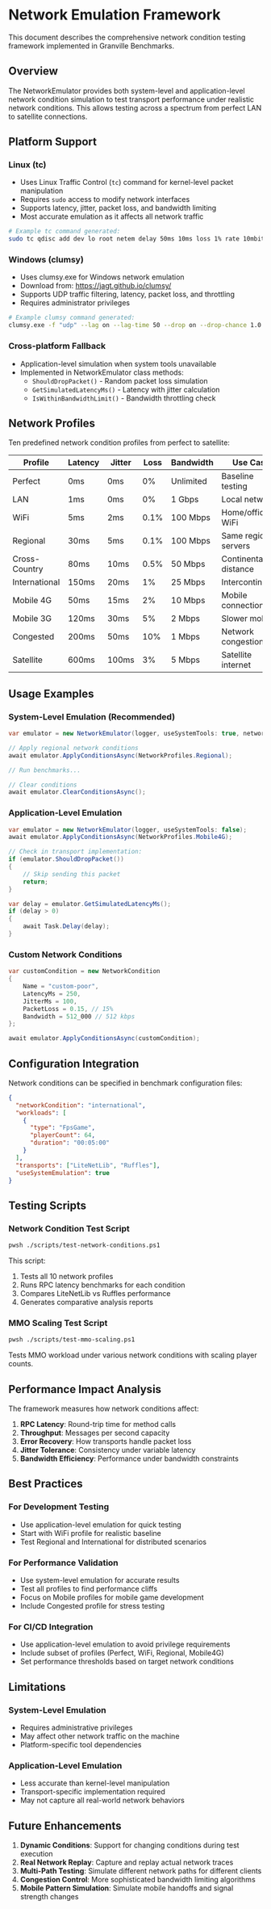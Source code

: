 # Network Emulation Framework

This document describes the comprehensive network condition testing framework implemented in Granville Benchmarks.

## Overview

The NetworkEmulator provides both system-level and application-level network condition simulation to test transport performance under realistic network conditions. This allows testing across a spectrum from perfect LAN to satellite connections.

## Platform Support

### Linux (tc)
- Uses Linux Traffic Control (`tc`) command for kernel-level packet manipulation
- Requires `sudo` access to modify network interfaces
- Supports latency, jitter, packet loss, and bandwidth limiting
- Most accurate emulation as it affects all network traffic

```bash
# Example tc command generated:
sudo tc qdisc add dev lo root netem delay 50ms 10ms loss 1% rate 10mbit
```

### Windows (clumsy)
- Uses clumsy.exe for Windows network emulation
- Download from: https://jagt.github.io/clumsy/
- Supports UDP traffic filtering, latency, packet loss, and throttling
- Requires administrator privileges

```bash
# Example clumsy command generated:
clumsy.exe -f "udp" --lag on --lag-time 50 --drop on --drop-chance 1.0 --throttle on --throttle-bandwidth 10000
```

### Cross-platform Fallback
- Application-level simulation when system tools unavailable
- Implemented in NetworkEmulator class methods:
  - `ShouldDropPacket()` - Random packet loss simulation
  - `GetSimulatedLatencyMs()` - Latency with jitter calculation
  - `IsWithinBandwidthLimit()` - Bandwidth throttling check

## Network Profiles

Ten predefined network condition profiles from perfect to satellite:

| Profile | Latency | Jitter | Loss | Bandwidth | Use Case |
|---------|---------|--------|------|-----------|----------|
| Perfect | 0ms | 0ms | 0% | Unlimited | Baseline testing |
| LAN | 1ms | 0ms | 0% | 1 Gbps | Local network |
| WiFi | 5ms | 2ms | 0.1% | 100 Mbps | Home/office WiFi |
| Regional | 30ms | 5ms | 0.1% | 100 Mbps | Same region servers |
| Cross-Country | 80ms | 10ms | 0.5% | 50 Mbps | Continental distance |
| International | 150ms | 20ms | 1% | 25 Mbps | Intercontinental |
| Mobile 4G | 50ms | 15ms | 2% | 10 Mbps | Mobile connection |
| Mobile 3G | 120ms | 30ms | 5% | 2 Mbps | Slower mobile |
| Congested | 200ms | 50ms | 10% | 1 Mbps | Network congestion |
| Satellite | 600ms | 100ms | 3% | 5 Mbps | Satellite internet |

## Usage Examples

### System-Level Emulation (Recommended)

```csharp
var emulator = new NetworkEmulator(logger, useSystemTools: true, networkInterface: "eth0");

// Apply regional network conditions
await emulator.ApplyConditionsAsync(NetworkProfiles.Regional);

// Run benchmarks...

// Clear conditions
await emulator.ClearConditionsAsync();
```

### Application-Level Emulation

```csharp
var emulator = new NetworkEmulator(logger, useSystemTools: false);
await emulator.ApplyConditionsAsync(NetworkProfiles.Mobile4G);

// Check in transport implementation:
if (emulator.ShouldDropPacket())
{
    // Skip sending this packet
    return;
}

var delay = emulator.GetSimulatedLatencyMs();
if (delay > 0)
{
    await Task.Delay(delay);
}
```

### Custom Network Conditions

```csharp
var customCondition = new NetworkCondition
{
    Name = "custom-poor",
    LatencyMs = 250,
    JitterMs = 100,
    PacketLoss = 0.15, // 15%
    Bandwidth = 512_000 // 512 kbps
};

await emulator.ApplyConditionsAsync(customCondition);
```

## Configuration Integration

Network conditions can be specified in benchmark configuration files:

```json
{
  "networkCondition": "international",
  "workloads": [
    {
      "type": "FpsGame",
      "playerCount": 64,
      "duration": "00:05:00"
    }
  ],
  "transports": ["LiteNetLib", "Ruffles"],
  "useSystemEmulation": true
}
```

## Testing Scripts

### Network Condition Test Script
```bash
pwsh ./scripts/test-network-conditions.ps1
```

This script:
1. Tests all 10 network profiles
2. Runs RPC latency benchmarks for each condition
3. Compares LiteNetLib vs Ruffles performance
4. Generates comparative analysis reports

### MMO Scaling Test Script
```bash
pwsh ./scripts/test-mmo-scaling.ps1
```

Tests MMO workload under various network conditions with scaling player counts.

## Performance Impact Analysis

The framework measures how network conditions affect:

1. **RPC Latency**: Round-trip time for method calls
2. **Throughput**: Messages per second capacity
3. **Error Recovery**: How transports handle packet loss
4. **Jitter Tolerance**: Consistency under variable latency
5. **Bandwidth Efficiency**: Performance under bandwidth constraints

## Best Practices

### For Development Testing
- Use application-level emulation for quick testing
- Start with WiFi profile for realistic baseline
- Test Regional and International for distributed scenarios

### For Performance Validation
- Use system-level emulation for accurate results
- Test all profiles to find performance cliffs
- Focus on Mobile profiles for mobile game development
- Include Congested profile for stress testing

### For CI/CD Integration
- Use application-level emulation to avoid privilege requirements
- Include subset of profiles (Perfect, WiFi, Regional, Mobile4G)
- Set performance thresholds based on target network conditions

## Limitations

### System-Level Emulation
- Requires administrative privileges
- May affect other network traffic on the machine
- Platform-specific tool dependencies

### Application-Level Emulation
- Less accurate than kernel-level manipulation
- Transport-specific implementation required
- May not capture all real-world network behaviors

## Future Enhancements

1. **Dynamic Conditions**: Support for changing conditions during test execution
2. **Real Network Replay**: Capture and replay actual network traces
3. **Multi-Path Testing**: Simulate different network paths for different clients
4. **Congestion Control**: More sophisticated bandwidth limiting algorithms
5. **Mobile Pattern Simulation**: Simulate mobile handoffs and signal strength changes